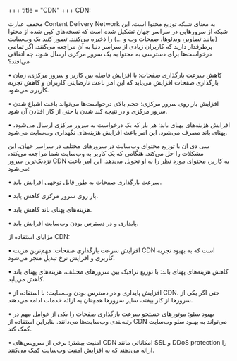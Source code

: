 +++
title = "CDN"
+++
CDN:

مخفف عبارت Content Delivery Network به معنای شبکه توزیع محتوا است. این شبکه از سرورهایی در سراسر جهان تشکیل شده است که نسخه‌های کپی شده از محتوا (مانند تصاویر، ویدئوها، صفحات وب و ...) را ذخیره می‌کنند.
تصور کنید یک وب‌سایت پرطرفدار دارید که کاربران زیادی از سراسر دنیا به آن مراجعه می‌کنند. اگر تمامی درخواست‌ها برای دسترسی به محتوا به یک سرور مرکزی ارسال شود، چه اتفاقی می‌افتد؟

• کاهش سرعت بارگذاری صفحات: با افزایش فاصله بین کاربر و سرور مرکزی، زمان بارگذاری صفحات افزایش می‌یابد که این امر باعث نارضایتی کاربران و کاهش تجربه کاربری می‌شود.

• افزایش بار روی سرور مرکزی: حجم بالای درخواست‌ها می‌تواند باعث اشباع شدن سرور مرکزی و در نتیجه کند شدن یا حتی از کار افتادن آن شود.

• افزایش هزینه‌های پهنای باند: هر بار که یک درخواست به سرور مرکزی ارسال می‌شود، پهنای باند مصرف می‌شود. این امر باعث افزایش هزینه‌های نگهداری وب‌سایت می‌شود.

سی دی ان با توزیع محتوای وب‌سایت در سرورهای مختلف در سراسر جهان، این مشکلات را حل می‌کند. هنگامی که یک کاربر به وب‌سایت شما مراجعه می‌کند، نزدیک‌ترین سرور CDN به کاربر، محتوای مورد نظر را به او تحویل می‌دهد. این امر باعث می‌شود:

• سرعت بارگذاری صفحات به طور قابل توجهی افزایش یابد.

• بار روی سرور مرکزی کاهش یابد.

• هزینه‌های پهنای باند کاهش یابد.

• پایداری و در دسترس بودن وب‌سایت افزایش یابد.

مزایای استفاده از CDN:

• افزایش سرعت بارگذاری صفحات: مهم‌ترین مزیت CDN است که به بهبود تجربه کاربری و افزایش نرخ تبدیل منجر می‌شود.

• کاهش هزینه‌های پهنای باند: با توزیع ترافیک بین سرورهای مختلف، هزینه‌های پهنای باند کاهش می‌یابد.

• افزایش پایداری و در دسترس بودن وب‌سایت: با استفاده از CDN، حتی اگر یکی از سرورها از کار بیفتد، سایر سرورها همچنان به ارائه خدمات ادامه می‌دهند.

• بهبود سئو: موتورهای جستجو سرعت بارگذاری صفحات را یکی از عوامل مهم در رتبه‌بندی وب‌سایت‌ها می‌دانند. بنابراین استفاده از CDN می‌تواند به بهبود سئو وب‌سایت کمک کند.

• امنیت بیشتر: برخی از سرویس‌های CDN امکاناتی مانند SSL و DDoS protection را ارائه می‌دهند که به افزایش امنیت وب‌سایت کمک می‌کنند.
